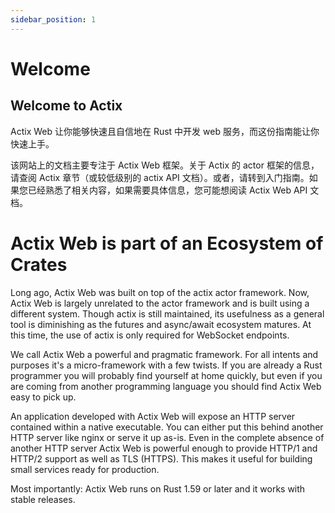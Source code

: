 ```yaml
---
sidebar_position: 1
---
```


# Welcome
## Welcome to Actix

Actix Web 让你能够快速且自信地在 Rust 中开发 web 服务，而这份指南能让你快速上手。

该网站上的文档主要专注于 Actix Web 框架。关于 Actix 的 actor 框架的信息，请查阅 Actix 章节（或较低级别的 actix API 文档）。或者，请转到入门指南。如果您已经熟悉了相关内容，如果需要具体信息，您可能想阅读 Actix Web API 文档。

# Actix Web is part of an Ecosystem of Crates

Long ago, Actix Web was built on top of the actix actor framework. Now, Actix Web is largely unrelated to the actor framework and is built using a different system. Though actix is still maintained, its usefulness as a general tool is diminishing as the futures and async/await ecosystem matures. At this time, the use of actix is only required for WebSocket endpoints.

We call Actix Web a powerful and pragmatic framework. For all intents and purposes it's a micro-framework with a few twists. If you are already a Rust programmer you will probably find yourself at home quickly, but even if you are coming from another programming language you should find Actix Web easy to pick up.

An application developed with Actix Web will expose an HTTP server contained within a native executable. You can either put this behind another HTTP server like nginx or serve it up as-is. Even in the complete absence of another HTTP server Actix Web is powerful enough to provide HTTP/1 and HTTP/2 support as well as TLS (HTTPS). This makes it useful for building small services ready for production.

Most importantly: Actix Web runs on Rust 1.59 or later and it works with stable releases.